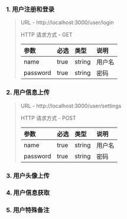 ### 1. 用户注册和登录
> URL - http://localhost:3000/user/login
> 
> HTTP 请求方式 - GET
>
> |参数|必选|类型|说明|
> |:---|:---|:---|:---|
> |name|true|string|用户名|
> |password|true|string|密码|

### 2. 用户信息上传
> URL - http://localhost:3000/user/settings
> 
> HTTP 请求方式 - POST
>
> |参数|必选|类型|说明|
> |:---|:---|:---|:---|
> |name|true|string|用户名|
> |password|true|string|密码|

### 3. 用户头像上传

### 4. 用户信息获取

### 5. 用户特殊备注